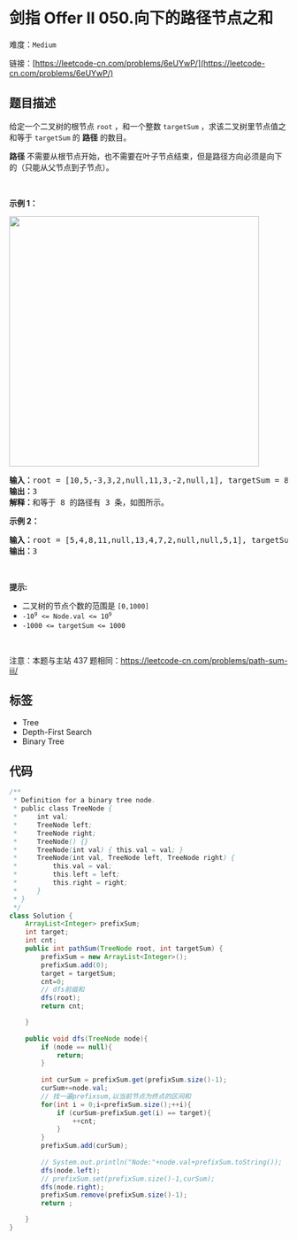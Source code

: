 # 剑指 Offer II 050.向下的路径节点之和

难度：`Medium`

 链接：[https://leetcode-cn.com/problems/6eUYwP/](https://leetcode-cn.com/problems/6eUYwP/)

## 题目描述

<p>给定一个二叉树的根节点 <code>root</code>&nbsp;，和一个整数 <code>targetSum</code> ，求该二叉树里节点值之和等于 <code>targetSum</code> 的 <strong>路径</strong> 的数目。</p>

<p><strong>路径</strong> 不需要从根节点开始，也不需要在叶子节点结束，但是路径方向必须是向下的（只能从父节点到子节点）。</p>

<p>&nbsp;</p>

<p><strong>示例 1：</strong></p>

<p><img src="https://assets.leetcode.com/uploads/2021/04/09/pathsum3-1-tree.jpg" style="width: 452px; " /></p>

<pre>
<strong>输入：</strong>root = [10,5,-3,3,2,null,11,3,-2,null,1], targetSum = 8
<strong>输出：</strong>3
<strong>解释：</strong>和等于 8 的路径有 3 条，如图所示。
</pre>

<p><strong>示例 2：</strong></p>

<pre>
<strong>输入：</strong>root = [5,4,8,11,null,13,4,7,2,null,null,5,1], targetSum = 22
<strong>输出：</strong>3
</pre>

<p>&nbsp;</p>

<p><strong>提示:</strong></p>

<ul>
	<li>二叉树的节点个数的范围是 <code>[0,1000]</code></li>
	<li><meta charset="UTF-8" /><code>-10<sup><span style="font-size: 9.449999809265137px;">9</span></sup>&nbsp;&lt;= Node.val &lt;= 10<sup><span style="font-size: 9.449999809265137px;">9</span></sup></code>&nbsp;</li>
	<li><code>-1000&nbsp;&lt;= targetSum&nbsp;&lt;= 1000</code>&nbsp;</li>
</ul>

<p>&nbsp;</p>

<p><meta charset="UTF-8" />注意：本题与主站 437&nbsp;题相同：<a href="https://leetcode-cn.com/problems/path-sum-iii/">https://leetcode-cn.com/problems/path-sum-iii/</a></p>

## 标签

 - Tree 
 - Depth-First Search 
 - Binary Tree 

## 代码

```java
/**
 * Definition for a binary tree node.
 * public class TreeNode {
 *     int val;
 *     TreeNode left;
 *     TreeNode right;
 *     TreeNode() {}
 *     TreeNode(int val) { this.val = val; }
 *     TreeNode(int val, TreeNode left, TreeNode right) {
 *         this.val = val;
 *         this.left = left;
 *         this.right = right;
 *     }
 * }
 */
class Solution {
    ArrayList<Integer> prefixSum;
    int target;
    int cnt;
    public int pathSum(TreeNode root, int targetSum) {
        prefixSum = new ArrayList<Integer>();
        prefixSum.add(0);
        target = targetSum;
        cnt=0;
        // dfs前缀和
        dfs(root);
        return cnt;

    }
    
    public void dfs(TreeNode node){
        if (node == null){
            return;
        }
    
        int curSum = prefixSum.get(prefixSum.size()-1);
        curSum+=node.val;
        // 找一遍prefixsum,以当前节点为终点的区间和
        for(int i = 0;i<prefixSum.size();++i){
            if (curSum-prefixSum.get(i) == target){
                ++cnt;
            }
        }
        prefixSum.add(curSum);
        
        // System.out.println("Node:"+node.val+prefixSum.toString());
        dfs(node.left);
        // prefixSum.set(prefixSum.size()-1,curSum);
        dfs(node.right);
        prefixSum.remove(prefixSum.size()-1);
        return ;

    }
}
```